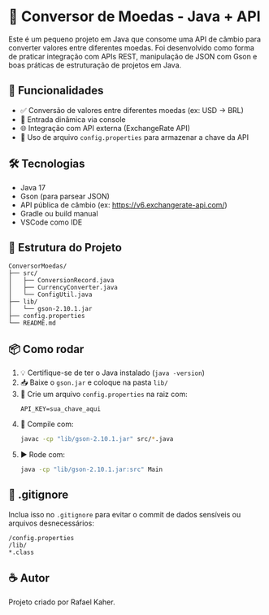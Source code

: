 # 💱 Conversor de Moedas - Java + API

Este é um pequeno projeto em Java que consome uma API de câmbio para converter valores entre diferentes moedas. Foi desenvolvido como forma de praticar integração com APIs REST, manipulação de JSON com Gson e boas práticas de estruturação de projetos em Java.

## 🚀 Funcionalidades

- ✅ Conversão de valores entre diferentes moedas (ex: USD → BRL)
- 🔁 Entrada dinâmica via console
- 🌐 Integração com API externa (ExchangeRate API)
- 🔐 Uso de arquivo `config.properties` para armazenar a chave da API

## 🛠 Tecnologias

- Java 17
- Gson (para parsear JSON)
- API pública de câmbio (ex: https://v6.exchangerate-api.com/)
- Gradle ou build manual
- VSCode como IDE

## 🧱 Estrutura do Projeto

```
ConversorMoedas/
├── src/
│   ├── ConversionRecord.java
│   ├── CurrencyConverter.java
│   └── ConfigUtil.java
├── lib/
│   └── gson-2.10.1.jar
├── config.properties
└── README.md
```

## 📦 Como rodar

1. 💡 Certifique-se de ter o Java instalado (`java -version`)
2. 📥 Baixe o `gson.jar` e coloque na pasta `lib/`
3. 🔑 Crie um arquivo `config.properties` na raiz com:
   ```properties
   API_KEY=sua_chave_aqui
   ```
4. 🧱 Compile com:
   ```bash
   javac -cp "lib/gson-2.10.1.jar" src/*.java
   ```
5. ▶️ Rode com:
   ```bash
   java -cp "lib/gson-2.10.1.jar:src" Main
   ```

## 📁 .gitignore

Inclua isso no `.gitignore` para evitar o commit de dados sensíveis ou arquivos desnecessários:

```
/config.properties
/lib/
*.class
```

## ☕ Autor

Projeto criado por Rafael Kaher.
